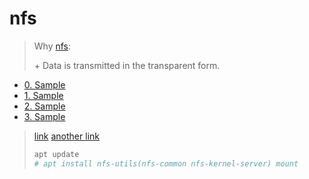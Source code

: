 # nfs

> Why [nfs](https://sungup.github.io/2020/01/15/How-to-Setup-the-NFS-on-Ubuntu.html):
>
> \+ Data is transmitted in the transparent form.

- [0. Sample](0sampleREADME.md) 
- [1. Sample](1sampleREADME.md)
- [2. Sample](2sampleREADME.md)
- [3. Sample](3sampleREADME.md)

> [link](https://nfs.sourceforge.net/nfs-howto/ar01s02.html)
> [another link](https://packages.ubuntu.com/ru/bionic/nfs-kernel-server)
>
> ```sh
> apt update
> # apt install nfs-utils(nfs-common nfs-kernel-server) mount
> ```

